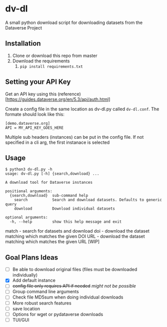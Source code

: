 # dv-dl
A small python download script for downloading datasets from the Dataverse Project

## Installation

1. Clone or download this repo from master
2. Download the requirements
   1. `pip install requirements.txt`

## Setting your API Key

Get an API key using this (reference)[https://guides.dataverse.org/en/5.3/api/auth.html]

Create a config file in the same location as dv-dl.py called `dv-dl.conf`. The formate should look like this:

```
[demo.dataverse.org]
API = MY_API_KEY_GOES_HERE
```

Multiple sub headers (instances) can be put in the config file. If not specified in a cli arg, the first instanace is selected

## Usage

```
$ python3 dv-dl.py -h
usage: dv-dl.py [-h] {search,download} ...

A download tool for Dataverse instances

positional arguments:
  {search,download}  sub-command help
    search           Search and download datasets. Defaults to generic query
    download         Download individual datasets

optional arguments:
  -h, --help         show this help message and exit
```

match - search for datasets and download
doi - download the dataset matching which matches the given DOI
URL -  download the dataset matching which matches the given URL [WIP]

## Goal Plans Ideas

- [ ] Be able to download original files (files must be downloaded individually)
- [X] Add default instance
- [ ] ~~config file only requires API if needed~~ *might not be possible*
- [ ] Group command line arguments
- [ ] Check file MD5sum when doing individual downloads
- [ ] More robust search features
- [ ] save location
- [ ] Options for wget or pydataverse downloads
- [ ] TUI/GUI